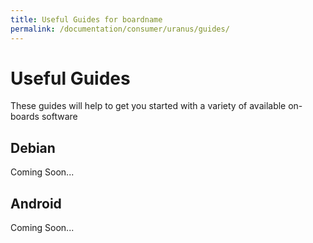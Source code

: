 ```yaml
---
title: Useful Guides for boardname
permalink: /documentation/consumer/uranus/guides/
---
```


# Useful Guides

These guides will help to get you started with a variety of available on-boards software

## Debian

Coming Soon...

## Android

Coming Soon...

